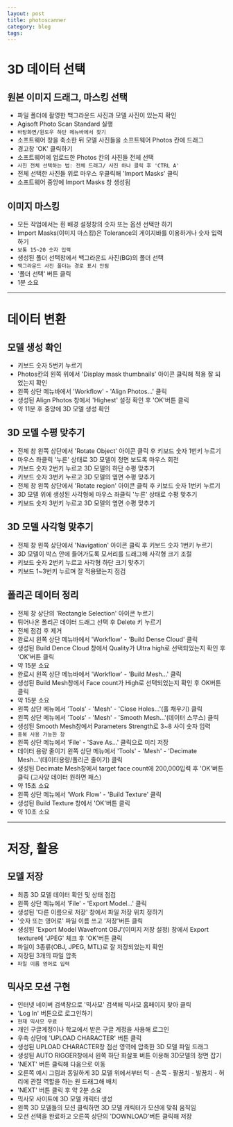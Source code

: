 ```yaml
---
layout: post
title: photoscanner
category: blog
tags: 
---
```


# 3D 데이터 선택

## 원본 이미지 드래그, 마스킹 선택
* 파일 폴더에 촬영한 백그라운드 사진과 모델 사진이 있는지 확인
* Agisoft Photo Scan Standard 실행
* ```바탕화면/윈도우 하단 메뉴바에서 찾기```
* 소프트웨어 창을 축소한 뒤 모델 사진들을 소프트웨어 Photos 칸에 드래그
* 경고창 'OK' 클릭하기
* 소프트웨어에 업로드한 Photos 칸의 사진들 전체 선택
* ```사진 전체 선택하는 법: 전체 드래그/ 사진 하나 클릭 후 'CTRL A'```
* 전체 선택한 사진들 위로 마우스 우클릭해 'Import Masks' 클릭
* 소프트웨어 중앙에 Import Masks 창 생성됨

## 이미지 마스킹
* 모든 작업에서는 흰 배경 설정창의 숫자 또는 옵션 선택만 하기
* Import Masks(이미지 마스킹)은 Tolerance의 게이지바를 이용하거나 숫자 입력하기
* ```보통 15~20 숫자 입력```
* 생성된 폴더 선택창에서 백그라운드 사진(BG)의 폴더 선택
* ```백그라운드 사진 폴더는 경로 표시 안됨```
* '폴더 선택' 버튼 클릭
* 1분 소요

---

# 데이터 변환
## 모델 생성 확인
* 키보드 숫자 5번키 누르기
* Photos칸의 왼쪽 위에서 'Display mask thumbnails' 아이콘 클릭해 적용 잘 되었는지 확인
* 왼쪽 상단 메뉴바에서 'Workflow' - 'Align Photos...' 클릭
* 생성된 Align Photos 창에서 'Highest' 설정 확인 후 'OK'버튼 클릭
* 약 11분 후 중앙에 3D 모델 생성 확인

## 3D 모델 수평 맞추기
* 전체 창 왼쪽 상단에서 'Rotate Object' 아이콘 클릭 후 키보드 숫자 1번키 누르기
* 마우스 좌클릭 '누른' 상태로 3D 모델이 정면 보도록 마우스 회전
* 키보드 숫자 2번키 누르고 3D 모델의 하단 수평 맞추기
* 키보드 숫자 3번키 누르고 3D 모델의 옆면 수평 맞추기
* 전체 창 왼쪽 상단에서 'Rotate region' 아이콘 클릭 후 키보드 숫자 1번키 누르기
* 3D 모델 위에 생성된 사각형에 마우스 좌클릭 '누른' 상태로 수평 맞추기
* 키보드 숫자 3번키 누르고 3D 모델의 옆면 수평 맞추기

## 3D 모델 사각형 맞추기
* 전체 창 왼쪽 상단에서 'Navigation' 아이콘 클릭 후 키보드 숫자 1번키 누르기
* 3D 모델이 박스 안에 들어가도록 모서리를 드래그해 사각형 크기 조절
* 키보드 숫자 2번키 누르고 사각형 하단 크기 맞추기
* 키보드 1~3번키 누르며 잘 적용됐는지 점검

## 폴리곤 데이터 정리
* 전체 창 상단의 'Rectangle Selection' 아이콘 누르기
* 튀어나온 폴리곤 데이터 드래그 선택 후 Delete 키 누르기
* 전체 점검 후 제거
* 완료시 왼쪽 상단 메뉴바에서 'Workflow' - 'Build Dense Cloud' 클릭
* 생성된 Build Dence Cloud 창에서 Quality가 Ultra high로 선택되었는지 확인 후 'OK'버튼 클릭
* 약 15분 소요
* 완료시 왼쪽 상단 메뉴바에서 'Workflow' - 'Build Mesh...' 클릭
* 생성된 Build Mesh창에서 Face count가 High로 선택되었는지 확인 후 OK버튼 클릭
* 약 15분 소요
* 왼쪽 상단 메뉴에서 'Tools' - 'Mesh' - 'Close Holes...'(홀 채우기) 클릭
* 왼쪽 상단 메뉴에서 'Tools' - 'Mesh' - 'Smooth Mesh...'(데이터 스무스) 클릭
* 생성된 Smooth Mesh창에서 Parameters Strength로 3~8 사이 숫자 입력
* ```중복 사용 가능한 창```
* 왼쪽 상단 메뉴에서 'File' - 'Save As...' 클릭으로 미리 저장
* 데이터 용량 줄이기 왼쪽 상단 메뉴에서 'Tools' - 'Mesh' - 'Decimate Mesh...'(데이터용량/폴리곤 줄이기) 클릭
* 생성된 Decimate Mesh창에서 target face count에 200,000입력 후 'OK'버튼 클릭 (고사양 데이터 원하면 패스)
* 약 15초 소요
* 왼쪽 상단 메뉴에서 'Work Flow' - 'Build Texture' 클릭
* 생성된 Build Texture 창에서 'OK'버튼 클릭
* 약 10초 소요

---

# 저장, 활용
## 모델 저장
* 최종 3D 모델 데이터 확인 및 상태 점검
* 왼쪽 상단 메뉴에서 'File' - 'Export Model...' 클릭
* 생성된 '다른 이름으로 저장' 창에서 파일 저장 위치 정하기
* '숫자 또는 영어로' 파일 이름 쓰고 '저장'버튼 클릭
* 생성된 'Export Model Wavefront OBJ'(이미지 저장 설정) 창에서 Export texture에 'JPEG' 체크 후 'OK'버튼 클릭
* 파일이 3종류(OBJ, JPEG, MTL)로 잘 저장되었는지 확인
* 저장된 3개의 파일 압축
* ```파일 이름 영어로 입력```

## 믹사모 모션 구현
* 인터넷 네이버 검색창으로 '믹사모' 검색해 믹사모 홈페이지 찾아 클릭
* 'Log In' 버튼으로 로그인하기
* ```현재 믹사모 무료```
* 개인 구글계정이나 학교에서 받은 구글 계정을 사용해 로그인
* 우측 상단에 'UPLOAD CHARACTER' 버튼 클릭
* 생성된 UPLOAD CHARACTER창 점선 영역에 압축한 3D 모델 파일 드래그
* 생성된 AUTO RIGGER창에서 왼쪽 하단 화살표 버튼 이용해 3D모델의 정면 잡기
* 'NEXT' 버튼 클릭해 다음으로 이동
* 오른쪽 예시 그림과 동일하게 3D 모델 위에서부터 턱 - 손목 - 팔꿈치 - 발꿈치 - 허리에 관절 역할을 하는 원 드래그해 배치
* 'NEXT' 버튼 클릭 후 약 2분 소요
* 믹사모 사이트에 3D 모델 캐릭터 생성
* 왼쪽 3D 모델들의 모션 클릭하면 3D 모델 캐릭터가 모션에 맞춰 움직임
* 모션 선택을 완료하고 오른쪽 상단의 'DOWNLOAD'버튼 클릭해 저장